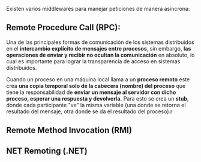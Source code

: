 Existen varios middlewares para manejar peticiones de manera asincrona:

## Remote Procedure Call (RPC):
Una de las principales formas de comunicación de los sistemas distribuidos en el **intercambio explícito de mensajes entre procesos**, sin embargo, **las operaciones de enviar y recibir no ocultan la comunicación** en absoluto, lo cual es importante para lograr la transparencia de acceso en sistemas distribuidos.

Cuando un proceso en una máquina local llama a un **proceso remoto** este crea **una copia temporal solo de la cabecera (nombre) del proceso** que tiene la responsabilidad de **enviar un mensaje al servidor con dicho proceso, esperar una respuesta y devolverla.** Para esto se crea un **stub**, donde cada participante "ve" la misma variable (una donde se retorna el resultado del mensaje, otra donde se da el resultado del proceso).r
## Remote Method Invocation (RMI)


## NET Remoting (.NET)

